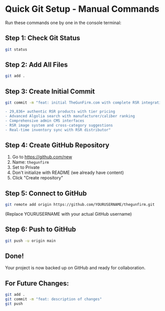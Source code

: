 # Quick Git Setup - Manual Commands

Run these commands one by one in the console terminal:

## Step 1: Check Git Status
```bash
git status
```

## Step 2: Add All Files
```bash
git add .
```

## Step 3: Create Initial Commit
```bash
git commit -m "feat: initial TheGunFirm.com with complete RSR integration

- 29,836+ authentic RSR products with tier pricing
- Advanced Algolia search with manufacturer/caliber ranking  
- Comprehensive admin CMS interfaces
- RSR image system and cross-category suggestions
- Real-time inventory sync with RSR distributor"
```

## Step 4: Create GitHub Repository
1. Go to https://github.com/new
2. Name: `thegunfirm`
3. Set to Private
4. Don't initialize with README (we already have content)
5. Click "Create repository"

## Step 5: Connect to GitHub
```bash
git remote add origin https://github.com/YOURUSERNAME/thegunfirm.git
```
(Replace YOURUSERNAME with your actual GitHub username)

## Step 6: Push to GitHub
```bash
git push -u origin main
```

## Done!
Your project is now backed up on GitHub and ready for collaboration.

## For Future Changes:
```bash
git add .
git commit -m "feat: description of changes"
git push
```
